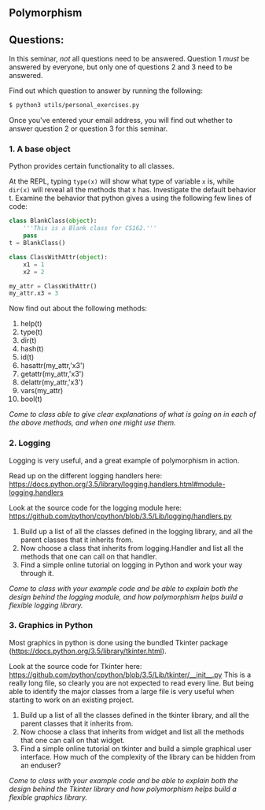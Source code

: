 ## Polymorphism


## Questions:
In this seminar, *not* all questions need to be answered. Question 1 *must* be
answered by everyone, but only one of questions 2 and 3 need to be answered.

Find out which question to answer by running
the following:
```bash
$ python3 utils/personal_exercises.py
```
Once you've entered your email address, you will find out whether to answer
question 2 or question 3 for this seminar.

### 1. A base object
Python provides certain functionality to all classes.


At the REPL, typing `type(x)` will show what type of variable `x` is, while `dir(x)` will reveal all the methods that x has.  Investigate the default behavior t.  Examine the behavior that python gives a using the following few lines of code:

```python
class BlankClass(object):
    '''This is a Blank class for CS162.'''
    pass
t = BlankClass()

class ClassWithAttr(object):
    x1 = 1
    x2 = 2

my_attr = ClassWithAttr()
my_attr.x3 = 3
```

Now find out about the following methods:
 1. help(t)
 2. type(t)
 3. dir(t)
 4. hash(t)
 5. id(t)
 6. hasattr(my_attr,'x3')
 7. getattr(my_attr,'x3')
 8. delattr(my_attr,'x3')
 9. vars(my_attr)
10. bool(t)

*Come to class able to give clear explanations of what is going on in each of
the above methods, and when one might use them.*

### 2. Logging
Logging is very useful, and a great example of polymorphism in action.

Read up on the different logging handlers here:
https://docs.python.org/3.5/library/logging.handlers.html#module-logging.handlers

Look at the source code for the logging module here:
https://github.com/python/cpython/blob/3.5/Lib/logging/handlers.py

1. Build up a list of all the classes defined in the logging library, and all
the parent classes that it inherits from.
2. Now choose a class that inherits from logging.Handler and list all the
methods that one can call on that handler.
3. Find a simple online tutorial on logging in Python and work your way through
it.  

*Come to class with your example code and be able to explain both the design
behind the logging module, and how polymorphism helps build a flexible logging
library.*

### 3. Graphics in Python
Most graphics in python is done using the bundled Tkinter package (https://docs.python.org/3.5/library/tkinter.html).  

Look at the source code for Tkinter here:
https://github.com/python/cpython/blob/3.5/Lib/tkinter/__init__.py
This is a really long file, so clearly you are not expected to
read every line.  But being able to identify the major classes from a large
file is very useful when starting to work on an existing project.

1. Build up a list of all the classes defined in the tkinter library, and all
the parent classes that it inherits from.
2. Now choose a class that inherits from widget and list all the methods that
one can call on that widget.
3. Find a simple online tutorial on tkinter and build a simple graphical user
interface.  How much of the complexity of the library can be hidden from an
enduser?

*Come to class with your example code and be able to explain both the design
behind the Tkinter library and how polymorphism helps build a flexible graphics
library.*
